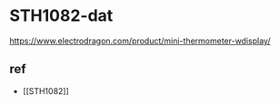 
# STH1082-dat

https://www.electrodragon.com/product/mini-thermometer-wdisplay/

## ref 

- [[STH1082]]